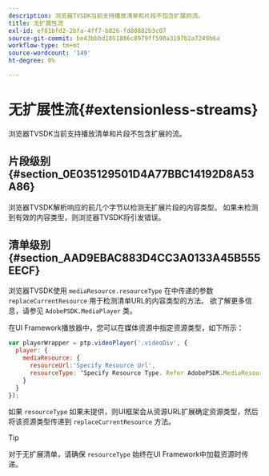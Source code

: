 ```yaml
---
description: 浏览器TVSDK当前支持播放清单和片段不包含扩展的流。
title: 无扩展性流
exl-id: ef81bfd2-2bfa-4ff7-b826-fd80802b3c07
source-git-commit: be43bbbd1051886c8979ff590a3197b2a7249b6a
workflow-type: tm+mt
source-wordcount: '149'
ht-degree: 0%

---
```


# 无扩展性流{#extensionless-streams}

浏览器TVSDK当前支持播放清单和片段不包含扩展的流。

## 片段级别 {#section_0E035129501D4A77BBC14192D8A53A86}

浏览器TVSDK解析响应的前几个字节以检测无扩展片段的内容类型。 如果未检测到有效的内容类型，则浏览器TVSDK将引发错误。

## 清单级别 {#section_AAD9EBAC883D4CC3A0133A45B555EECF}

浏览器TVSDK使用 `mediaResource.resourceType` 在中传递的参数 `replaceCurrentResource` 用于检测清单URL的内容类型的方法。 欲了解更多信息，请参见 `AdobePSDK.MediaPlayer` 类。

在UI Framework播放器中，您可以在媒体资源中指定资源类型，如下所示：

```js
var playerWrapper = ptp.videoPlayer('.videoDiv', { 
  player: { 
    mediaResource: { 
      resourceUrl:'Specify Resource Url', 
      resourceType: ‘Specify Resource Type. Refer AdobePSDK.MediaResourceType' 
    } 
  } 
}); 
```

如果 `resourceType` 如果未提供，则UI框架会从资源URL扩展确定资源类型，然后将该资源类型传递到 `replaceCurrentResource` 方法。

>[!TIP]
>
>对于无扩展清单，请确保 `resourceType` 始终在UI Framework中加载资源时传递。
